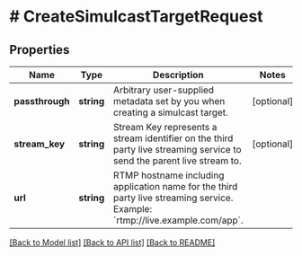 # # CreateSimulcastTargetRequest

## Properties

Name | Type | Description | Notes
------------ | ------------- | ------------- | -------------
**passthrough** | **string** | Arbitrary user-supplied metadata set by you when creating a simulcast target. | [optional]
**stream_key** | **string** | Stream Key represents a stream identifier on the third party live streaming service to send the parent live stream to. | [optional]
**url** | **string** | RTMP hostname including application name for the third party live streaming service. Example: &#x60;rtmp://live.example.com/app&#x60;. |

[[Back to Model list]](../../README.md#models) [[Back to API list]](../../README.md#endpoints) [[Back to README]](../../README.md)

